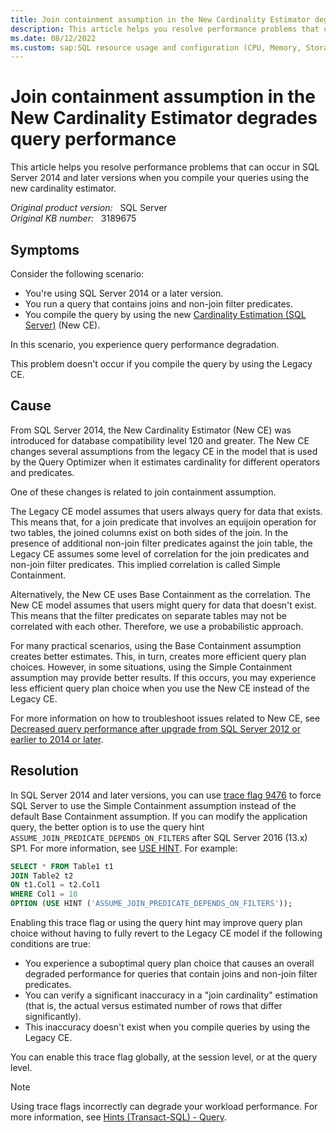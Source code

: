 ```yaml
---
title: Join containment assumption in the New Cardinality Estimator degrades query performance
description: This article helps you resolve performance problems that occur in SQL Server 2014 and later versions when you compile your queries using the new cardinality estimator.
ms.date: 08/12/2022
ms.custom: sap:SQL resource usage and configuration (CPU, Memory, Storage)
---
```

# Join containment assumption in the New Cardinality Estimator degrades query performance

This article helps you resolve performance problems that can occur in SQL Server 2014 and later versions when you compile your queries using the new cardinality estimator.

_Original product version:_ &nbsp; SQL Server  
_Original KB number:_ &nbsp; 3189675

## Symptoms

Consider the following scenario:

- You're using SQL Server 2014 or a later version.
- You run a query that contains joins and non-join filter predicates.
- You compile the query by using the new [Cardinality Estimation (SQL Server)](/sql/relational-databases/performance/cardinality-estimation-sql-server) (New CE).

In this scenario, you experience query performance degradation.

This problem doesn't occur if you compile the query by using the Legacy CE.

## Cause

From SQL Server 2014, the New Cardinality Estimator (New CE) was introduced for database compatibility level 120 and greater. The New CE changes several assumptions from the legacy CE in the model that is used by the Query Optimizer when it estimates cardinality for different operators and predicates.

One of these changes is related to join containment assumption.

The Legacy CE model assumes that users always query for data that exists. This means that, for a join predicate that involves an equijoin operation for two tables, the joined columns exist on both sides of the join. In the presence of additional non-join filter predicates against the join table, the Legacy CE assumes some level of correlation for the join predicates and non-join filter predicates. This implied correlation is called Simple Containment.

Alternatively, the New CE uses Base Containment as the correlation. The New CE model assumes that users might query for data that doesn't exist. This means that the filter predicates on separate tables may not be correlated with each other. Therefore, we use a probabilistic approach.

For many practical scenarios, using the Base Containment assumption creates better estimates. This, in turn, creates more efficient query plan choices. However, in some situations, using the Simple Containment assumption may provide better results. If this occurs, you may experience less efficient query plan choice when you use the New CE instead of the Legacy CE.

For more information on how to troubleshoot issues related to New CE, see [Decreased query performance after upgrade from SQL Server 2012 or earlier to 2014 or later](decreased-query-perf-after-upgrade.md).

## Resolution

In SQL Server 2014 and later versions, you can use [trace flag 9476](/sql/t-sql/database-console-commands/dbcc-traceon-trace-flags-transact-sql#tf9476) to force SQL Server to use the Simple Containment assumption instead of the default Base Containment assumption. If you can modify the application query, the better option is to use the query hint `ASSUME_JOIN_PREDICATE_DEPENDS_ON_FILTERS` after SQL Server 2016 (13.x) SP1. For more information, see [USE HINT](/sql/t-sql/queries/hints-transact-sql-query#use_hint). For example:

```sql
SELECT * FROM Table1 t1
JOIN Table2 t2
ON t1.Col1 = t2.Col1
WHERE Col1 = 10
OPTION (USE HINT ('ASSUME_JOIN_PREDICATE_DEPENDS_ON_FILTERS'));
```

Enabling this trace flag or using the query hint may improve query plan choice without having to fully revert to the Legacy CE model if the following conditions are true:

- You experience a suboptimal query plan choice that causes an overall degraded performance for queries that contain joins and non-join filter predicates.
- You can verify a significant inaccuracy in a "join cardinality" estimation (that is, the actual versus estimated number of rows that differ significantly).
- This inaccuracy doesn't exist when you compile queries by using the Legacy CE.

You can enable this trace flag globally, at the session level, or at the query level.

> [!NOTE]
> Using trace flags incorrectly can degrade your workload performance. For more information, see [Hints (Transact-SQL) - Query](/sql/t-sql/queries/hints-transact-sql-query).
